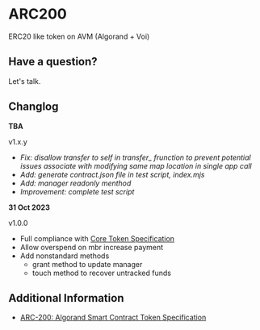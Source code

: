 # ARC200

ERC20 like token on AVM (Algorand + Voi)

## Have a question?

Let's talk. 

## Changlog

**TBA**

v1.x.y

- *Fix: disallow transfer to self in transfer_ frunction to prevent potential issues associate with modifying same map location in single app call*
- *Add: generate contract.json file in test script, index.mjs*
- *Add: manager readonly menthod*
- *Improvement: complete test script*

**31 Oct 2023**  

v1.0.0

- Full compliance with [Core Token Specification](https://github.com/algorandfoundation/ARCs/blob/main/ARCs/arc-0200.md#core-token-specification)  
- Allow overspend on mbr increase payment
- Add nonstandard methods
  - grant method to update manager
  - touch method to recover untracked funds

## Additional Information

- [ARC-200: Algorand Smart Contract Token Specification](https://arc.algorand.foundation/ARCs/arc-0200)
